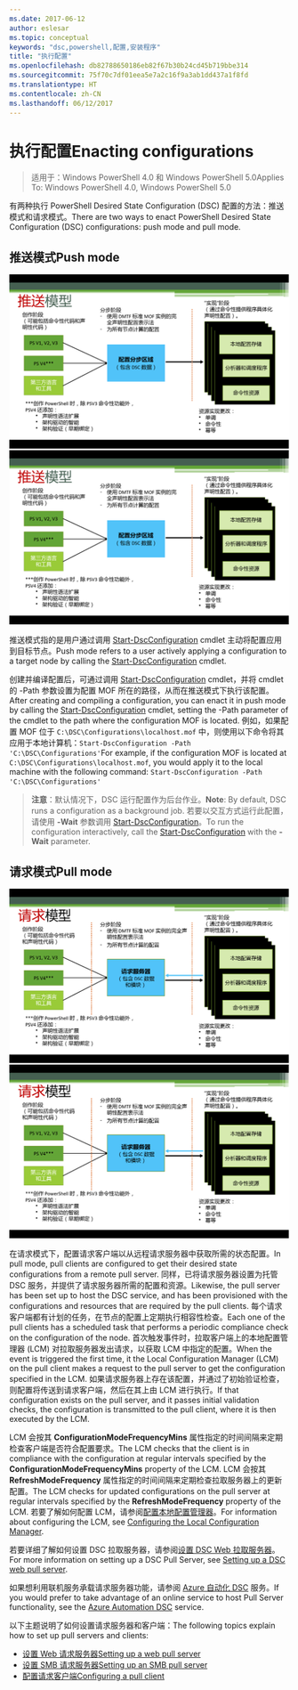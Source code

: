 ```yaml
---
ms.date: 2017-06-12
author: eslesar
ms.topic: conceptual
keywords: "dsc,powershell,配置,安装程序"
title: "执行配置"
ms.openlocfilehash: db82788650186eb82f67b30b24cd45b719bbe314
ms.sourcegitcommit: 75f70c7df01eea5e7a2c16f9a3ab1dd437a1f8fd
ms.translationtype: HT
ms.contentlocale: zh-CN
ms.lasthandoff: 06/12/2017
---
```

# <a name="enacting-configurations"></a><span data-ttu-id="5a14a-103">执行配置</span><span class="sxs-lookup"><span data-stu-id="5a14a-103">Enacting configurations</span></span>

><span data-ttu-id="5a14a-104">适用于：Windows PowerShell 4.0 和 Windows PowerShell 5.0</span><span class="sxs-lookup"><span data-stu-id="5a14a-104">Applies To: Windows PowerShell 4.0, Windows PowerShell 5.0</span></span>

<span data-ttu-id="5a14a-105">有两种执行 PowerShell Desired State Configuration (DSC) 配置的方法：推送模式和请求模式。</span><span class="sxs-lookup"><span data-stu-id="5a14a-105">There are two ways to enact PowerShell Desired State Configuration (DSC) configurations: push mode and pull mode.</span></span>

## <a name="push-mode"></a><span data-ttu-id="5a14a-106">推送模式</span><span class="sxs-lookup"><span data-stu-id="5a14a-106">Push mode</span></span>

<span data-ttu-id="5a14a-107">![推送模式](images/Push.png "推送模式的工作原理")</span><span class="sxs-lookup"><span data-stu-id="5a14a-107">![Push mode](images/Push.png "How push mode works")</span></span>

<span data-ttu-id="5a14a-108">推送模式指的是用户通过调用 [Start-DscConfiguration](https://technet.microsoft.com/en-us/library/dn521623.aspx) cmdlet 主动将配置应用到目标节点。</span><span class="sxs-lookup"><span data-stu-id="5a14a-108">Push mode refers to a user actively applying a configuration to a target node by calling the [Start-DscConfiguration](https://technet.microsoft.com/en-us/library/dn521623.aspx) cmdlet.</span></span>

<span data-ttu-id="5a14a-109">创建并编译配置后，可通过调用 [Start-DscConfiguration](https://technet.microsoft.com/en-us/library/dn521623.aspx) cmdlet，并将 cmdlet 的 -Path 参数设置为配置 MOF 所在的路径，从而在推送模式下执行该配置。</span><span class="sxs-lookup"><span data-stu-id="5a14a-109">After creating and compiling a configuration, you can enact it in push mode by calling the [Start-DscConfiguration](https://technet.microsoft.com/en-us/library/dn521623.aspx) cmdlet, setting the -Path parameter of the cmdlet to the path where the configuration MOF is located.</span></span> <span data-ttu-id="5a14a-110">例如，如果配置 MOF 位于 `C:\DSC\Configurations\localhost.mof` 中，则使用以下命令将其应用于本地计算机：`Start-DscConfiguration -Path 'C:\DSC\Configurations'`</span><span class="sxs-lookup"><span data-stu-id="5a14a-110">For example, if the configuration MOF is located at `C:\DSC\Configurations\localhost.mof`, you would apply it to the local machine with the following command: `Start-DscConfiguration -Path 'C:\DSC\Configurations'`</span></span>

> <span data-ttu-id="5a14a-111">__注意__：默认情况下，DSC 运行配置作为后台作业。</span><span class="sxs-lookup"><span data-stu-id="5a14a-111">__Note__: By default, DSC runs a configuration as a background job.</span></span> <span data-ttu-id="5a14a-112">若要以交互方式运行此配置，请使用 __-Wait__ 参数调用 [Start-DscConfiguration](https://technet.microsoft.com/library/dn521623.aspx)。</span><span class="sxs-lookup"><span data-stu-id="5a14a-112">To run the configuration interactively, call the [Start-DscConfiguration](https://technet.microsoft.com/library/dn521623.aspx) with the __-Wait__ parameter.</span></span>


## <a name="pull-mode"></a><span data-ttu-id="5a14a-113">请求模式</span><span class="sxs-lookup"><span data-stu-id="5a14a-113">Pull mode</span></span>

<span data-ttu-id="5a14a-114">![拉取模式](images/Pull.png "拉取模式的工作原理")</span><span class="sxs-lookup"><span data-stu-id="5a14a-114">![Pull Mode](images/Pull.png "How pull mode works")</span></span>

<span data-ttu-id="5a14a-115">在请求模式下，配置请求客户端以从远程请求服务器中获取所需的状态配置。</span><span class="sxs-lookup"><span data-stu-id="5a14a-115">In pull mode, pull clients are configured to get their desired state configurations from a remote pull server.</span></span> <span data-ttu-id="5a14a-116">同样，已将请求服务器设置为托管 DSC 服务，并提供了请求服务器所需的配置和资源。</span><span class="sxs-lookup"><span data-stu-id="5a14a-116">Likewise, the pull server has been set up to host the DSC service, and has been provisioned with the configurations and resources that are required by the pull clients.</span></span> <span data-ttu-id="5a14a-117">每个请求客户端都有计划的任务，在节点的配置上定期执行相容性检查。</span><span class="sxs-lookup"><span data-stu-id="5a14a-117">Each one of the pull clients has a scheduled task that performs a periodic compliance check on the configuration of the node.</span></span> <span data-ttu-id="5a14a-118">首次触发事件时，拉取客户端上的本地配置管理器 (LCM) 对拉取服务器发出请求，以获取 LCM 中指定的配置。</span><span class="sxs-lookup"><span data-stu-id="5a14a-118">When the event is triggered the first time, it the Local Configuration Manager (LCM) on the pull client makes a request to the pull server to get the configuration specified in the LCM.</span></span> <span data-ttu-id="5a14a-119">如果请求服务器上存在该配置，并通过了初始验证检查，则配置将传送到请求客户端，然后在其上由 LCM 进行执行。</span><span class="sxs-lookup"><span data-stu-id="5a14a-119">If that configuration exists on the pull server, and it passes initial validation checks, the configuration is transmitted to the pull client, where it is then executed by the LCM.</span></span>

<span data-ttu-id="5a14a-120">LCM 会按其 **ConfigurationModeFrequencyMins** 属性指定的时间间隔来定期检查客户端是否符合配置要求。</span><span class="sxs-lookup"><span data-stu-id="5a14a-120">The LCM checks that the client is in compliance with the configuration at regular intervals specified by the **ConfigurationModeFrequencyMins** property of the LCM.</span></span> <span data-ttu-id="5a14a-121">LCM 会按其 **RefreshModeFrequency** 属性指定的时间间隔来定期检查拉取服务器上的更新配置。</span><span class="sxs-lookup"><span data-stu-id="5a14a-121">The LCM checks for updated configurations on the pull server at regular intervals specified by the **RefreshModeFrequency** property of the LCM.</span></span> <span data-ttu-id="5a14a-122">若要了解如何配置 LCM，请参阅[配置本地配置管理器](metaConfig.md)。</span><span class="sxs-lookup"><span data-stu-id="5a14a-122">For information about configuring the LCM, see [Configuring the Local Configuration Manager](metaConfig.md).</span></span>

<span data-ttu-id="5a14a-123">若要详细了解如何设置 DSC 拉取服务器，请参阅[设置 DSC Web 拉取服务器](pullServer.md)。</span><span class="sxs-lookup"><span data-stu-id="5a14a-123">For more information on setting up a DSC Pull Server, see [Setting up a DSC web pull server](pullServer.md).</span></span>

<span data-ttu-id="5a14a-124">如果想利用联机服务承载请求服务器功能，请参阅 [Azure 自动化 DSC](https://azure.microsoft.com/en-us/documentation/articles/automation-dsc-overview/) 服务。</span><span class="sxs-lookup"><span data-stu-id="5a14a-124">If you would prefer to take advantage of an online service to host Pull Server functionality, see the [Azure Automation DSC](https://azure.microsoft.com/en-us/documentation/articles/automation-dsc-overview/) service.</span></span>

<span data-ttu-id="5a14a-125">以下主题说明了如何设置请求服务器和客户端：</span><span class="sxs-lookup"><span data-stu-id="5a14a-125">The following topics explain how to set up pull servers and clients:</span></span>

- [<span data-ttu-id="5a14a-126">设置 Web 请求服务器</span><span class="sxs-lookup"><span data-stu-id="5a14a-126">Setting up a web pull server</span></span>](pullServer.md)
- [<span data-ttu-id="5a14a-127">设置 SMB 请求服务器</span><span class="sxs-lookup"><span data-stu-id="5a14a-127">Setting up an SMB pull server</span></span>](pullServerSMB.md)
- [<span data-ttu-id="5a14a-128">配置请求客户端</span><span class="sxs-lookup"><span data-stu-id="5a14a-128">Configuring a pull client</span></span>](pullClientConfigID.md)

